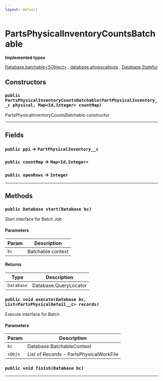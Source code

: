 ```yaml
---
layout: default
---
```

# PartsPhysicalInventoryCountsBatchable

**Implemented types**

[Database.batchable&lt;SObject&gt;](Database.batchable&lt;SObject&gt;)
, 
[database.allowscallouts](database.allowscallouts)
, 
[Database.Stateful](Database.Stateful)

## Constructors
### `public PartsPhysicalInventoryCountsBatchable(PartPhysicalInventory__c physical, Map<Id,Integer> countMap)`

PartsPhysicalInventoryCountsBatchable constructor

---
## Fields

### `public ppi` → `PartPhysicalInventory__c`


### `public countMap` → `Map<Id,Integer>`


### `public openRows` → `Integer`


---
## Methods
### `public Database start(Database bc)`

Start interface for Batch Job

#### Parameters

|Param|Description|
|---|---|
|`bc`|Batchable context|

#### Returns

|Type|Description|
|---|---|
|`Database`|Database.QueryLocator|

### `public void execute(Database bc, List<PartsPhysicalDetail__c> records)`

Execute interface for Batch

#### Parameters

|Param|Description|
|---|---|
|`bc`|Database.BatchableContext|
|`sObjs`|List of Records - PartsPhysicalWorkFile|

### `public void finish(Database bc)`
---
